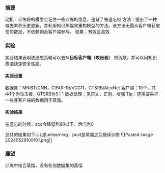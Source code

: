 ### 摘要
动机：训练好的模型会记住一些训练的信息，违背了被遗忘权
方法：提出了一种减去累积历史更新，并利用知识蒸馏来重构模型的方法。该方法无需从客户端获取任何数据，不依赖剩余客户端参与。
结果：有效且高效


### 实验
实验结果表明该遗忘策略可以去掉**目标客户端（攻击者）** 的贡献，并可以用知识蒸馏快速恢复性能。

#### 实验设置
数据集：MNIST/CNN，CIFAR-10/VGG11，GTSRB/AlexNet
客户端：10个，其中1个为攻击者。GTSRB为5 | 1
数据处理：见原文，正则、增强
Tip：还需要采样一些非客户端的数据用于蒸馏。

#### 实验结果
在遗忘的时候，acc会降低到60以下，后门为0

总共的结果如下:UL是unlearning，post是蒸馏之后继续训练
![[Pasted image 20240529100101.png]]


### 展望
训练中结合蒸馏，没有任何数据集的蒸馏